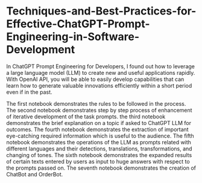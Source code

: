 # Techniques-and-Best-Practices-for-Effective-ChatGPT-Prompt-Engineering-in-Software-Development
In ChatGPT Prompt Engineering for Developers, I found out how to leverage a large language model (LLM) to create new and useful applications rapidly. With OpenAI API, you will be able to easily develop capabilities that can learn how to generate valuable innovations efficiently within a short period even if in the past.

The first notebook demonstrates the rules to be followed in the process.
The second notebook demonstrates step by step process of enhancement of iterative development of the task prompts.
the third notebook demonstrates the brief explanation on a topic if asked to ChatGPT LLM for outcomes.
The fourth notebook demonstrates the extraction of important eye-catching required information which is useful to the audience.
The fifth notebook demonstrates the operations of the LLM as prompts related with different languages and their detections, translations, transformations, and changing of tones.
The sixth notebook demonstrates the expanded results of certain texts entered by users as input to huge answers with respect to the prompts passed on.
The seventh notebook demonstrates the creation of ChatBot and OrderBot.
